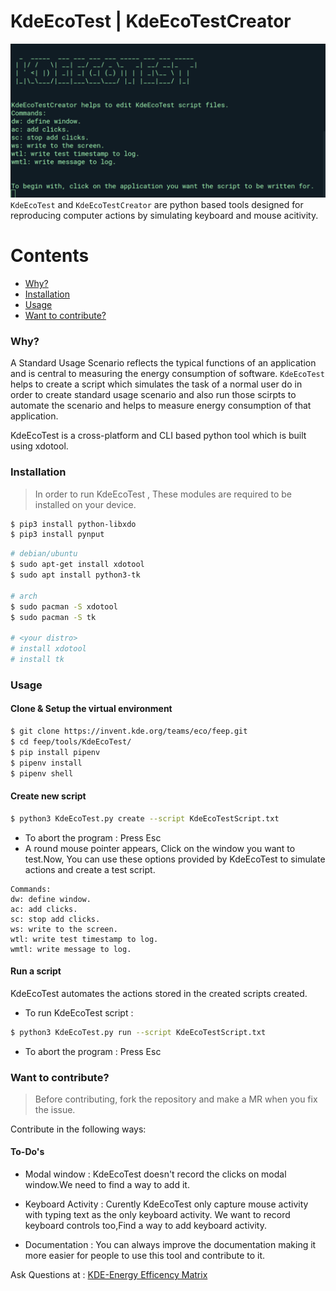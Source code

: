 # KdeEcoTest | KdeEcoTestCreator

![KDE-ECO-TEST IMAGE](Kdeecotest.png)
`KdeEcoTest` and `KdeEcoTestCreator` are python based tools designed for reproducing computer actions by simulating keyboard and mouse acitivity.

Contents
========
* [Why?](#why)
* [Installation](#installation)
* [Usage](#usage)
* [Want to contribute?](#want-to-contribute)

### Why?
A Standard Usage Scenario reflects the typical functions of an application and is central to measuring the energy consumption of software.
`KdeEcoTest` helps to create a script which simulates the task of a normal user do in order to create standard usage scenario and also run those scirpts to automate the scenario and helps to measure energy consumption of that application.

KdeEcoTest is a cross-platform and CLI based python tool which is built using xdotool.

### Installation
> In order to run KdeEcoTest , These modules are required to be installed on your device.

```bash
$ pip3 install python-libxdo
$ pip3 install pynput
```

```bash
# debian/ubuntu
$ sudo apt-get install xdotool
$ sudo apt install python3-tk

# arch
$ sudo pacman -S xdotool
$ sudo pacman -S tk

# <your distro>
# install xdotool
# install tk
```

### Usage

#### Clone & Setup the virtual environment

```bash
$ git clone https://invent.kde.org/teams/eco/feep.git
$ cd feep/tools/KdeEcoTest/
$ pip install pipenv
$ pipenv install
$ pipenv shell
```

#### Create new script 

```bash
$ python3 KdeEcoTest.py create --script KdeEcoTestScript.txt
```
- To abort the program : Press Esc
- A round mouse pointer appears, Click on the window you want to test.Now, You can use these options provided by KdeEcoTest to simulate actions and create a test script.

```shell
Commands:
dw: define window.
ac: add clicks.
sc: stop add clicks.
ws: write to the screen.
wtl: write test timestamp to log.
wmtl: write message to log.
```

#### Run a script
KdeEcoTest automates the actions stored in the created scripts created.
- To run KdeEcoTest script :
```bash
$ python3 KdeEcoTest.py run --script KdeEcoTestScript.txt
```
- To abort the program : Press Esc

### Want to contribute?
> Before contributing, fork the repository and make a MR when you fix the issue.

Contribute in the following ways:

#### To-Do's
- Modal window : KdeEcoTest doesn't record the clicks on modal window.We need to find a way to add it.

- Keyboard Activity : Curently KdeEcoTest only capture mouse activity with typing text as the only keyboard activity. We want to record keyboard controls too,Find a way to add keyboard activity.

- Documentation : You can always improve the documentation making it more easier for people to use this tool and contribute to it.

Ask Questions at : [KDE-Energy Efficency Matrix](https://matrix.to/#/#energy-efficiency:kde.org)
